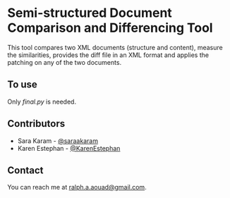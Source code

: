 # Semi-structured Document Comparison and Differencing Tool
This tool compares two XML documents (structure and content), measure the similarities, provides the diff file in an XML format and applies the patching on any of the two documents. 
## To use
Only _final.py_ is needed.

## Contributors
* Sara Karam - [@saraakaram](https://github.com/saraakaram)
* Karen Estephan - [@KarenEstephan](https://github.com/KarenEstephan)


## Contact

You can reach me at <ralph.a.aouad@gmail.com>.
